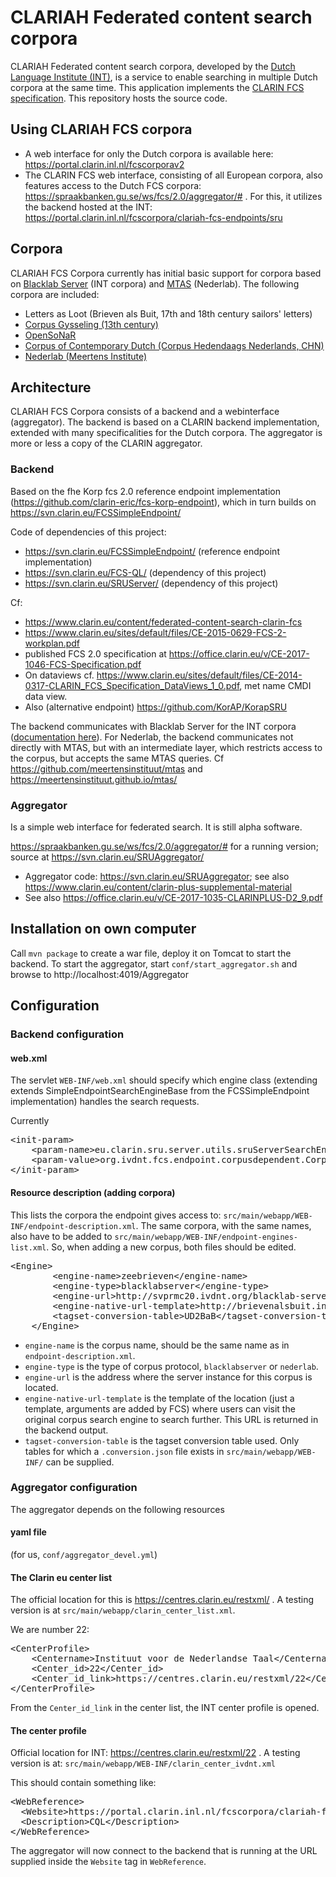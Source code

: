 # CLARIAH Federated content search corpora
CLARIAH Federated content search corpora, developed by the [Dutch Language Institute (INT)](https://github.com/INL), is a service to enable searching in multiple Dutch corpora at the same time. This application implements the [CLARIN FCS specification](https://office.clarin.eu/v/CE-2017-1046-FCS-Specification.pdf). This repository hosts the source code.


## Using CLARIAH FCS corpora
* A web interface for only the Dutch corpora is available here: https://portal.clarin.inl.nl/fcscorporav2
* The CLARIN FCS web interface, consisting of all European corpora, also features access to the Dutch FCS corpora:  https://spraakbanken.gu.se/ws/fcs/2.0/aggregator/# . For this, it utilizes the backend hosted at the INT: https://portal.clarin.inl.nl/fcscorpora/clariah-fcs-endpoints/sru


## Corpora
CLARIAH FCS Corpora currently has initial basic support for corpora based on [Blacklab Server](https://inl.github.io/blacklab) (INT corpora) and [MTAS](https://meertensinstituut.github.io/mtas/) (Nederlab). The following corpora are included:
 * Letters as Loot (Brieven als Buit, 17th and 18th century sailors' letters)
 * [Corpus Gysseling (13th century)](http://gysseling.corpus.taalbanknederlands.inl.nl/gysseling/page/search)
 * [OpenSoNaR](https://portal.clarin.inl.nl/opensonar_frontend/opensonar/search)
 * [Corpus of Contemporary Dutch (Corpus Hedendaags Nederlands, CHN)](http://corpushedendaagsnederlands.inl.nl/)
 * [Nederlab (Meertens Institute)](https://www.nederlab.nl/onderzoeksportaal/?action=verkennen)


## Architecture
CLARIAH FCS Corpora consists of a backend and a webinterface (aggregator). The backend is based on a CLARIN backend implementation, extended with many specificalities for the Dutch corpora. The aggregator is more or less a copy of the CLARIN aggregator.

### Backend
Based on the fhe Korp fcs 2.0 reference endpoint implementation (https://github.com/clarin-eric/fcs-korp-endpoint), which in turn builds on https://svn.clarin.eu/FCSSimpleEndpoint/

Code of dependencies of this project:
* https://svn.clarin.eu/FCSSimpleEndpoint/ (reference endpoint implementation)  
* https://svn.clarin.eu/FCS-QL/ (dependency of this project)
* https://svn.clarin.eu/SRUServer/ (dependency of this project)


Cf:
* https://www.clarin.eu/content/federated-content-search-clarin-fcs
* https://www.clarin.eu/sites/default/files/CE-2015-0629-FCS-2-workplan.pdf
* published FCS 2.0 specification at https://office.clarin.eu/v/CE-2017-1046-FCS-Specification.pdf
* On dataviews cf. https://www.clarin.eu/sites/default/files/CE-2014-0317-CLARIN_FCS_Specification_DataViews_1_0.pdf, met name CMDI data view. 
* Also (alternative endpoint) https://github.com/KorAP/KorapSRU 


The backend communicates with Blacklab Server for the INT corpora ([documentation here](http://inl.github.io/BlackLab/blacklab-server-overview.html)). For Nederlab, the backend communicates not directly with MTAS, but with an intermediate layer, which restricts access to the corpus, but accepts the same MTAS queries. Cf https://github.com/meertensinstituut/mtas and https://meertensinstituut.github.io/mtas/

### Aggregator

Is a simple web interface for federated search. It is still alpha software.

https://spraakbanken.gu.se/ws/fcs/2.0/aggregator/# for a running version; source at https://svn.clarin.eu/SRUAggregator/

* Aggregator code: https://svn.clarin.eu/SRUAggregator; see also https://www.clarin.eu/content/clarin-plus-supplemental-material
* See also https://office.clarin.eu/v/CE-2017-1035-CLARINPLUS-D2_9.pdf
 
## Installation on own computer

Call `mvn package` to create a war file, deploy it on Tomcat to start the backend. To start the aggregator, start `conf/start_aggregator.sh` and browse to http://localhost:4019/Aggregator


## Configuration

### Backend configuration

#### web.xml

The servlet `WEB-INF/web.xml` should specify which engine class (extending extends SimpleEndpointSearchEngineBase from the FCSSimpleEndpoint implementation) handles the search requests.

Currently

<pre>
&lt;init-param>
	&lt;param-name>eu.clarin.sru.server.utils.sruServerSearchEngineClass&lt;/param-name>
	&lt;param-value>org.ivdnt.fcs.endpoint.corpusdependent.CorpusDependentEngine&lt;/param-value>
&lt;/init-param>
</pre>

#### Resource description (adding corpora)

This lists the corpora the endpoint gives access to: `src/main/webapp/WEB-INF/endpoint-description.xml`. The same corpora, with the same names, also have to be added to `src/main/webapp/WEB-INF/endpoint-engines-list.xml`. So, when adding a new corpus, both files should be edited.

<pre>
&lt;Engine>
		&lt;engine-name>zeebrieven&lt;/engine-name>
		&lt;engine-type>blacklabserver&lt;/engine-type>
		&lt;engine-url>http://svprmc20.ivdnt.org/blacklab-server/&lt;/engine-url>
		&lt;engine-native-url-template>http://brievenalsbuit.inl.nl/zeebrieven/page/search&lt;/engine-native-url-template>
		&lt;tagset-conversion-table>UD2BaB&lt;/tagset-conversion-table>
	&lt;/Engine>
</pre>

 * `engine-name` is the corpus name, should be the same name as in `endpoint-description.xml`.
 * `engine-type` is the type of corpus protocol, `blacklabserver` or `nederlab`.
 * `engine-url` is the address where the server instance for this corpus is located.
 * `engine-native-url-template` is the template of the location (just a template, arguments are added by FCS) where users can visit the original corpus search engine to search further. This URL is returned in the backend output.
 * `tagset-conversion-table` is the tagset conversion table used. Only tables for which a `.conversion.json` file exists in `src/main/webapp/WEB-INF/` can be supplied.
### Aggregator configuration
The aggregator depends on the following resources

#### yaml file 

(for us, `conf/aggregator_devel.yml`)

#### The Clarin eu center list 

The official location for this is https://centres.clarin.eu/restxml/ .
A testing version is at `src/main/webapp/clarin_center_list.xml`.

We are number 22:
<pre>
&lt;CenterProfile>
	&lt;Centername>Instituut voor de Nederlandse Taal&lt;/Centername>
	&lt;Center_id>22&lt;/Center_id>
	&lt;Center_id_link>https://centres.clarin.eu/restxml/22&lt;/Center_id_link>
&lt;/CenterProfile>
</pre>
From the `Center_id_link` in the center list, the INT center profile is opened.

#### The center profile 

Official location for INT:  https://centres.clarin.eu/restxml/22 .
A testing version is at: `src/main/webapp/WEB-INF/clarin_center_ivdnt.xml`

This should contain something like:

<pre>
&lt;WebReference>
  &lt;Website>https://portal.clarin.inl.nl/fcscorpora/clariah-fcs-endpoints/sru&lt;/Website>
  &lt;Description>CQL&lt;/Description>
&lt;/WebReference>
</pre>

The aggregator will now connect to the backend that is running at the URL supplied inside the `Website` tag in `WebReference`.
